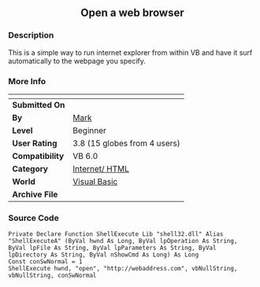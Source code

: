 ﻿<div align="center">

## Open a web browser


</div>

### Description

This is a simple way to run internet explorer from within VB and have it surf automatically to the webpage you specify.
 
### More Info
 


<span>             |<span>
---                |---
**Submitted On**   |
**By**             |[Mark](https://github.com/Planet-Source-Code/PSCIndex/blob/master/ByAuthor/mark.md)
**Level**          |Beginner
**User Rating**    |3.8 (15 globes from 4 users)
**Compatibility**  |VB 6\.0
**Category**       |[Internet/ HTML](https://github.com/Planet-Source-Code/PSCIndex/blob/master/ByCategory/internet-html__1-34.md)
**World**          |[Visual Basic](https://github.com/Planet-Source-Code/PSCIndex/blob/master/ByWorld/visual-basic.md)
**Archive File**   |[](https://github.com/Planet-Source-Code/mark-open-a-web-browser__1-26173/archive/master.zip)





### Source Code

```
Private Declare Function ShellExecute Lib "shell32.dll" Alias "ShellExecuteA" (ByVal hwnd As Long, ByVal lpOperation As String, ByVal lpFile As String, ByVal lpParameters As String, ByVal lpDirectory As String, ByVal nShowCmd As Long) As Long
Const conSwNormal = 1
ShellExecute hwnd, "open", "http://webaddress.com", vbNullString, vbNullString, conSwNormal
```

